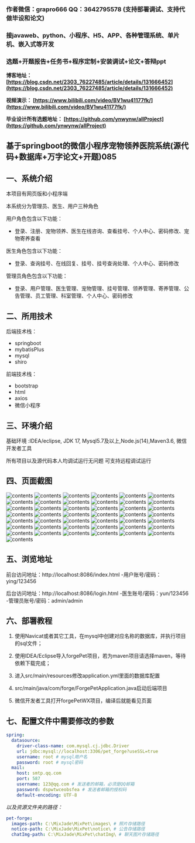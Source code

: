### 作者微信：grapro666 QQ：3642795578 (支持部署调试、支持代做毕设和论文)

### 接javaweb、python、小程序、H5、APP、各种管理系统、单片机、嵌入式等开发

### 选题+开题报告+任务书+程序定制+安装调试+论文+答辩ppt

**博客地址：
[https://blog.csdn.net/2303_76227485/article/details/131666452](https://blog.csdn.net/2303_76227485/article/details/131666452)**

**视频演示：
[https://www.bilibili.com/video/BV1wu41177fk/](https://www.bilibili.com/video/BV1wu41177fk/)**

**毕业设计所有选题地址：
[https://github.com/ynwynw/allProject](https://github.com/ynwynw/allProject)**

## 基于springboot的微信小程序宠物领养医院系统(源代码+数据库+万字论文+开题)085

## 一、系统介绍
本项目有网页版和小程序端

本系统分为管理员、医生、用户三种角色

用户角色包含以下功能：
- 登录、注册、宠物领养、医生在线咨询、查看挂号、个人中心、密码修改、宠物寄养查看

医生角色包含以下功能：
- 登录、查询挂号、在线回复、挂号、挂号查询处理、个人中心、密码修改

管理员角色包含以下功能：
- 登录、用户管理、医生管理、宠物管理、挂号管理、领养管理、寄养管理、公告管理、员工管理、科室管理、个人中心、密码修改

## 二、所用技术

后端技术栈：

- springboot
- mybatisPlus
- mysql
- shiro

前端技术栈：

- bootstrap
- html
- axios
- 微信小程序



## 三、环境介绍

基础环境 :IDEA/eclipse, JDK 17, Mysql5.7及以上,Node.js(14),Maven3.6, 微信开发者工具

所有项目以及源代码本人均调试运行无问题 可支持远程调试运行

## 四、页面截图

![contents](./picture/picture1.png)
![contents](./picture/picture2.png)
![contents](./picture/picture3.png)
![contents](./picture/picture4.png)
![contents](./picture/picture5.png)
![contents](./picture/picture6.png)
![contents](./picture/picture7.png)
![contents](./picture/picture8.png)
![contents](./picture/picture9.png)
![contents](./picture/picture10.png)
![contents](./picture/picture11.png)
![contents](./picture/picture12.png)
![contents](./picture/picture13.png)
![contents](./picture/picture14.png)
![contents](./picture/picture15.png)
![contents](./picture/picture16.png)
![contents](./picture/picture17.png)
![contents](./picture/picture18.png)
![contents](./picture/picture19.png)
![contents](./picture/picture20.png)
![contents](./picture/picture21.png)
![contents](./picture/picture22.png)
![contents](./picture/picture23.png)
![contents](./picture/picture24.png)
![contents](./picture/picture25.png)
![contents](./picture/picture26.png)
![contents](./picture/picture27.png)
![contents](./picture/picture28.png)
![contents](./picture/picture29.png)
![contents](./picture/picture30.png)
![contents](./picture/picture31.png)
![contents](./picture/picture32.png)
![contents](./picture/picture33.png)
![contents](./picture/picture34.png)
![contents](./picture/picture35.png)
![contents](./picture/picture36.png)
![contents](./picture/picture37.png)
![contents](./picture/picture38.png)
![contents](./picture/picture39.png)
![contents](./picture/picture40.png)
![contents](./picture/picture41.png)
![contents](./picture/picture42.png)
![contents](./picture/picture43.png)

## 五、浏览地址
前台访问地址：http://localhost:8086/index.html
-用户账号/密码：ying/123456

后台访问地址：http://localhost:8086/login.html
-医生账号/密码：yun/123456
-管理员账号/密码：admin/admin

## 六、部署教程

1. 使用Navicat或者其它工具，在mysql中创建对应名称的数据库，并执行项目的sql文件；

2. 使用IDEA/Eclipse导入forgePet项目，若为maven项目请选择maven，等待依赖下载完成；

3. 进入src/main/resources修改application.yml里面的数据库配置

4. src/main/java/com/forge/ForgePetApplication.java启动后端项目

5. 微信开发者工具打开forgePetWX项目，编译后就能看见页面

## 七、配置文件中需要修改的参数

```yml
spring:
  datasource:
    driver-class-name: com.mysql.cj.jdbc.Driver
    url: jdbc:mysql://localhost:3306/pet_forge?useSSL=true
    username: root # mysql用户名
    password: root # mysql密码
  mail:
    host: smtp.qq.com
    port: 587
    username: 123@qq.com # 发送者的邮箱，必须是QQ邮箱
    password: dspwtwceobsfea # 发送者邮箱的授权码
    default-encoding: UTF-8
```
*以及资源文件夹的路径：*

```yml
pet-forge:
  images-path: C:\MixJade\MixPet\images\ # 照片存储路径
  notice-path: C:\MixJade\MixPet\notice\ # 公告存储路径
  chatImg-path: C:\MixJade\MixPet\chatImg\ # 聊天图片存储路径
```






